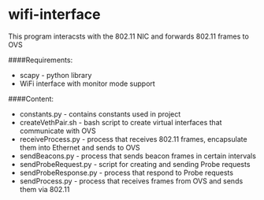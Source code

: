 # wifi-interface
This program interacsts with the 802.11 NIC and forwards 802.11 frames to OVS

####Requirements:
* scapy - python library
* WiFi interface with monitor mode support

####Content:
* constants.py - contains constants used in project
* createVethPair.sh - bash script to create virtual interfaces that communicate with OVS
* receiveProcess.py - process that receives 802.11 frames, encapsulate them into Ethernet and sends to OVS
* sendBeacons.py - process that sends beacon frames in certain intervals
* sendProbeRequest.py - script for creating and sending Probe requests
* sendProbeResponse.py - process that respond to Probe requests
* sendProcess.py - process that receives frames from OVS and sends them via 802.11